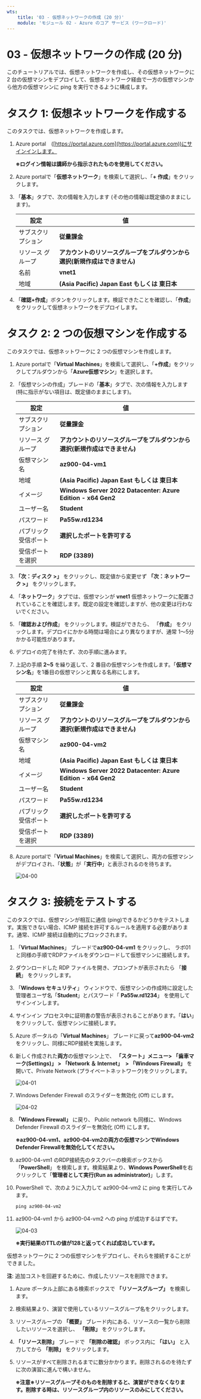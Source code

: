 ```yaml
---
wts:
    title: '03 - 仮想ネットワークの作成 (20 分)'
    module: 'モジュール 02 - Azure のコア サービス (ワークロード)'
---
```

# 03 - 仮想ネットワークの作成 (20 分)

このチュートリアルでは、仮想ネットワークを作成し、その仮想ネットワークに 2 台の仮想マシンをデプロイして、仮想ネットワーク経由で一方の仮想マシンから他方の仮想マシンに ping を実行できるように構成します。

# タスク 1: 仮想ネットワークを作成する 

このタスクでは、仮想ネットワークを作成します。 

1. Azure portal　([https://portal.azure.com](https://portal.azure.com))にサインインします。

    **※ログイン情報は講師から指示されたものを使用してください。**

2. Azure portalで「**仮想ネットワーク**」を検索して選択し、「**+ 作成**」をクリックします。 

3. 「**基本**」タブで、次の情報を入力します (その他の情報は既定値のままにします)。

    | 設定 | 値 |
    | --- | --- |
    | サブスクリプション | **従量課金** |
    | リソース グループ | **アカウントのリソースグループをプルダウンから選択(新規作成はできません)** |
    | 名前 | **vnet1** |
    | 地域 | **(Asia Pacific) Japan East もしくは 東日本** |

4. 「**確認+作成**」ボタンをクリックします。検証できたことを確認し、「**作成**」をクリックして仮想ネットワークをデプロイします。


# タスク 2: 2 つの仮想マシンを作成する

このタスクでは、仮想ネットワークに 2 つの仮想マシンを作成します。 

1. Azure portalで「**Virtual Machines**」を検索して選択し、「**+作成**」をクリックしてプルダウンから「**Azure仮想マシン**」を選択します。 

2. 「仮想マシンの作成」ブレードの「**基本**」タブで、次の情報を入力します (特に指示がない項目は、既定値のままにします)。

   | 設定 | 値 |
   | --- | --- |
   | サブスクリプション | **従量課金** |
   | リソース グループ | **アカウントのリソースグループをプルダウンから選択(新規作成はできません)** |
   | 仮想マシン名 | **az900-04-vm1** |
   | 地域 | **(Asia Pacific) Japan East もしくは 東日本** |
   | イメージ | **Windows Server 2022 Datacenter: Azure Edition - x64 Gen2** |
   | ユーザー名| **Student** |
   | パスワード| **Pa55w.rd1234** |
   | パブリック受信ポート| **選択したポートを許可する**  |
   | 受信ポートを選択 | **RDP (3389)** |

3.  **「次：ディスク >」** をクリックし、既定値から変更せず **「次：ネットワーク >」** をクリックします。

4. 「**ネットワーク**」タブでは、仮想マシンが **vnet1** 仮想ネットワークに配置されていることを確認します。既定の設定を確認しますが、他の変更は行わないでください。 

5. 「**確認および作成**」 をクリックします。検証ができたら、 「**作成**」 をクリックします。デプロイにかかる時間は場合により異なりますが、通常 1～5分かかる可能性があります。

6. デプロイの完了を待たず、次の手順に進みます。 

7. 上記の手順 **2~5** を繰り返して、2 番目の仮想マシンを作成します。「**仮想マシン名**」を1番目の仮想マシンと異なる名称にします。

    | 設定                 | 値                                                           |
    | -------------------- | ------------------------------------------------------------ |
    | サブスクリプション   | **従量課金**                                                 |
    | リソース グループ    | **アカウントのリソースグループをプルダウンから選択(新規作成はできません)** |
    | 仮想マシン名         | **az900-04-vm2**                                             |
    | 地域                 | **(Asia Pacific) Japan East もしくは 東日本**                |
    | イメージ             | **Windows Server 2022 Datacenter: Azure Edition - x64 Gen2** |
    | ユーザー名           | **Student**                                                  |
    | パスワード           | **Pa55w.rd1234**                                             |
    | パブリック受信ポート | **選択したポートを許可する**                                 |
    | 受信ポートを選択     | **RDP (3389)**                                               |

8. Azure portalで「**Virtual Machines**」を検索して選択し、両方の仮想マシンがデプロイされ、「**状態**」が「**実行中**」と表示されるのを待ちます。

    ![04-00](./images/04-00.png)

# タスク 3: 接続をテストする 

このタスクでは、仮想マシンが相互に通信 (ping)できるかどうかをテストします。実施できない場合、ICMP 接続を許可するルールを適用する必要があります。通常、ICMP 接続は自動的にブロックされます。

1. 「**Virtual Machines**」 ブレードで**az900-04-vm1** をクリックし、  ラボ01と同様の手順でRDPファイルをダウンロードして仮想マシンに接続します。

3. ダウンロードした RDP ファイルを開き、プロンプトが表示されたら 「**接続**」 をクリックします。 

4. 「**Windows セキュリティ**」 ウィンドウで、仮想マシンの作成時に設定した管理者ユーザ名「**Student**」とパスワード「 **Pa55w.rd1234**」 を使用してサインインします。 

5. サインイン プロセス中に証明書の警告が表示されることがあります。「**はい**」をクリックして、仮想マシンに接続します。

6. Azure ポータルの「**Virtual Machines**」 ブレードに戻って**az900-04-vm2** をクリックし、同様にRDP接続を実施します。

7. 新しく作成された**両方**の仮想マシン上で、 **「スタート」メニュー> 「歯車マーク(Settings)」 > 「Network ＆ Internet」　> 「Windows Firewall」** を開いて、Private Network (プライベートネットワーク)をクリックします。

    ![04-01](./images/04-01.png)

8. Windows Defender Firewall のスライダーを無効化 (Off) にします。

    ![04-02](./images/04-02.png)

9.  **「Windows Firewall」** に戻り、 Public network も同様に、Windows Defender Firewall のスライダーを無効化 (Off) にします。

    **※az900-04-vm1、az900-04-vm2の両方の仮想マシンでWindows Defender Firewallを無効化してください。**

10. az900-04-vm1 のRDP接続先のタスクバーの検索ボックスから「**PowerShell**」 を検索します。検索結果より、**Windows PowerShell**を右クリックして「**管理者として実行(Run as administrator)**」します。

11. PowerShell で、次のように入力して az900-04-vm2 に ping を実行してみます。

    ```PowerShell
    ping az900-04-vm2
    ```

12. az900-04-vm1 から az900-04-vm2 への ping が成功するはずです。

     ![04-03](./images/04-03.png)

     **※実行結果のTTLの値が128と返ってくれば成功しています。**


仮想ネットワークに 2 つの仮想マシンをデプロイし、それらを接続することができました。

**注**: 追加コストを回避するために、作成したリソースを削除できます。

1. Azure ポータル上部にある検索ボックスで **「リソースグループ」** を検索します。

2. 検索結果より、演習で使用しているリソースグループ名をクリックします。

3. リソースグループの **「概要」** ブレード内にある、リソースの一覧から削除したいリソースを選択し、 **「削除」** をクリックします。

4. **「リソース削除」** ブレードで **「削除の確認」** ボックス内に **「はい」** と入力してから **「削除」** をクリックします。

5. リソースがすべて削除されるまでに数分かかります。削除されるのを待たずに次の演習に進んで構いません。

   **※注意※リソースグループそのものを削除すると、演習ができなくなります。削除する時は、リソースグループ内のリソースのみにしてください。**
